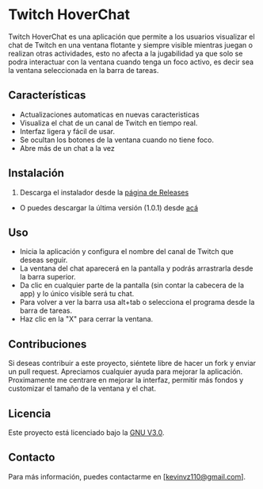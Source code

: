 # Twitch HoverChat

Twitch HoverChat es una aplicación que permite a los usuarios visualizar el chat de Twitch en una ventana flotante y siempre visible mientras juegan o realizan otras actividades,
esto no afecta a la jugabilidad ya que solo se podra interactuar con la ventana cuando tenga un foco activo, es decir sea la ventana seleccionada en la barra de tareas.

## Características

- Actualizaciones automaticas en nuevas caracteristicas
- Visualiza el chat de un canal de Twitch en tiempo real.
- Interfaz ligera y fácil de usar.
- Se ocultan los botones de la ventana cuando no tiene foco.
- Abre más de un chat a la vez

## Instalación

1. Descarga el instalador desde la [página de Releases](https://github.com/ELKEVINQ/twitch-hoverchat/releases)
- O puedes descargar la última versión (1.0.1) desde [acá](https://github.com/ELKEVINQ/twitch-hoverchat/releases/download/1.0/Twitch.HoverChat.Setup.1.0.1.exe)

## Uso

- Inicia la aplicación y configura el nombre del canal de Twitch que deseas seguir.
- La ventana del chat aparecerá en la pantalla y podrás arrastrarla desde la barra superior.
- Da clic en cualquier parte de la pantalla (sin contar la cabecera de la app) y lo único visible será tu chat.
- Para volver a ver la barra usa alt+tab o selecciona el programa desde la barra de tareas.
- Haz clic en la "X" para cerrar la ventana.

## Contribuciones

Si deseas contribuir a este proyecto, siéntete libre de hacer un fork y enviar un pull request. Apreciamos cualquier ayuda para mejorar la aplicación.
Proximamente me centrare en mejorar la interfaz, permitir más fondos y customizar el tamaño de la ventana y el chat.

## Licencia

Este proyecto está licenciado bajo la [GNU V3.0](LICENSE).

## Contacto

Para más información, puedes contactarme en [kevinvz110@gmail.com].
